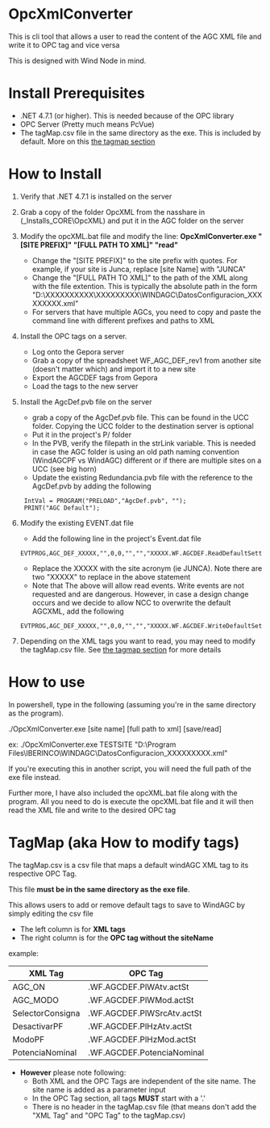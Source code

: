 # OpcXmlConverter

This is cli tool that allows a user to read the content of the AGC XML file and write it to OPC tag and vice versa

This is designed with Wind Node in mind. 

# Install Prerequisites

- .NET 4.7.1 (or higher). This is needed because of the OPC library
- OPC Server (Pretty much means PcVue)
- The tagMap.csv file in the same directory as the exe. This is included by default. More on this [the tagmap section](#TagMap)

# How to Install
1. Verify that .NET 4.7.1 is installed on the server
2. Grab a copy of the folder OpcXML from the nasshare in (\_Installs_CORE\OpcXML) and put it in the AGC folder on the server
3. Modify the opcXML.bat file and modify the line:
   **OpcXmlConverter.exe "[SITE PREFIX]" "[FULL PATH TO XML]" "read"**
   - Change the "[SITE PREFIX]" to the site prefix with quotes. For example, if your site is Junca, replace [site Name] with "JUNCA"
   - Change the "[FULL PATH TO XML]" to the path of the XML along with the file extention. This is typically the absolute path in the form "D:\XXXXXXXXXX\XXXXXXXXX\WINDAGC\DatosConfiguracion_XXXXXXXXX.xml"
   - For servers that have multiple AGCs, you need to copy and paste the command line with different prefixes and paths to XML
4. Install the OPC tags on a server.
   - Log onto the Gepora server
   - Grab a copy of the spreadsheet WF_AGC_DEF_rev1 from another site (doesn't matter which) and import it to a new site
   - Export the AGCDEF tags from Gepora
   - Load the tags to the new server
5. Install the AgcDef.pvb file on the server
   - grab a copy of the AgcDef.pvb file. This can be found in the UCC folder. Copying the UCC folder to the destination server is optional
   - Put it in the project's P/ folder
   - In the PVB, verify the filepath in the strLink variable. This is needed in case the AGC folder is using an old path naming convention (WindAGCPF vs WindAGC) different or if there are multiple sites on a UCC (see big horn)
   - Update the existing Redundancia.pvb file with the reference to the AgcDef.pvb by adding the following
   ```BASIC
    IntVal = PROGRAM("PRELOAD","AgcDef.pvb", "");
    PRINT("AGC Default");
   ```
6. Modify the existing EVENT.dat file

   - Add the following line in the project's Event.dat file

   ```BASIC
   EVTPROG,AGC_DEF_XXXXX,"",0,0,"","","XXXXX.WF.AGCDEF.ReadDefaultSettings",2,1,"SYSTEM.HISTORICO.HABILITA","ALL>1","AgcDef.pvb","","ReadAgcDef",""
   ```

   - Replace the XXXXX with the site acronym (ie JUNCA). Note there are two "XXXXX" to replace in the above statement
   - Note that The above will allow read events. Write events are not requested and are dangerous. However, in case a design change occurs and we decide to allow NCC to overwrite the default AGCXML, add the following

   ```BASIC
   EVTPROG,AGC_DEF_XXXXX,"",0,0,"","","XXXXX.WF.AGCDEF.WriteDefaultSettings",2,1,"SYSTEM.HISTORICO.HABILITA","ALL>1","AgcDef.pvb","","ReadAgcDef",""
   ```

7. Depending on the XML tags you want to read, you may need to modify the tagMap.csv file. See [the tagmap section](#TagMap) for more details

# How to use

In powershell, type in the following (assuming you're in the same directory as the program). 

./OpcXmlConverter.exe [site name] [full path to xml] [save/read]

ex:
./OpcXmlConverter.exe TESTSITE "D:\Program Files\IBERINCO\WINDAGC\DatosConfiguracion_XXXXXXXXX.xml"

If you're executing this in another script, you will need the full path of the exe file instead.

Further more, I have also included the opcXML.bat file along with the program. All you need to do is execute the opcXML.bat file and it will then read the XML file and write to the desired OPC tag

# TagMap (aka How to modify tags)

The tagMap.csv is a csv file that maps a default windAGC XML tag to its respective OPC Tag.

This file **must be in the same directory as the exe file**.

This allows users to add or remove default tags to save to WindAGC by simply editing the csv file 

- The left column is for **XML tags**
- The right column is for the **OPC tag without the siteName**

example:

| XML Tag		|OPC Tag			|
| --- | --- |
| AGC_ON		|.WF.AGCDEF.PlWAtv.actSt	|
| AGC_MODO		|.WF.AGCDEF.PlWMod.actSt	|
| SelectorConsigna	|.WF.AGCDEF.PlWSrcAtv.actSt	|
| DesactivarPF		|.WF.AGCDEF.PlHzAtv.actSt	|
| ModoPF		|.WF.AGCDEF.PlHzMod.actSt	|
| PotenciaNominal	|.WF.AGCDEF.PotenciaNominal		|

- **However** please note following:
	- Both XML and the OPC Tags are independent of the site name. The site name is added as a parameter input
	- In the OPC Tag section, all tags **MUST** start with a '.'
	- There is no header in the tagMap.csv file (that means don't add the "XML Tag" and "OPC Tag" to the tagMap.csv)

